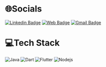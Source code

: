 # :globe_with_meridians:Socials
[![Linkedin Badge](https://img.shields.io/badge/-prashant4900-blue?style=social&logo=Linkedin&logoColor=blue&link=https://www.linkedin.com/in/prashant4900/)](https://www.linkedin.com/in/nitin-jha-98988b194/) [![Web Badge](http://img.shields.io/badge/-Resume-1ca0f1?style=social&logo=dropbox&logoColor=blue&link=https://drive.google.com/file/d/1f3rn5iwNIgeRPUctOtDDnkdnl8wmj8a1/view)](https://drive.google.com/file/d/1f3rn5iwNIgeRPUctOtDDnkdnl8wmj8a1/view) [![Gmail Badge](https://img.shields.io/badge/-Gmail-c14438?style=social&logo=Gmail&logoColor=red&link=mailto:prashantnigam490@gmail.com)](mailto:thenitikumarjha@gmail.com)


# :computer:Tech Stack
![Java](https://img.shields.io/badge/java-%23ED8B00.svg?style=for-the-badge&logo=java&logoColor=white)
![Dart](https://img.shields.io/badge/dart-%230175C2.svg?style=for-the-badge&logo=dart&logoColor=white)
![Flutter](https://img.shields.io/badge/Flutter-%2302569B.svg?style=for-the-badge&logo=Flutter&logoColor=white)
![Nodejs](https://images.g2crowd.com/uploads/product/image/large_detail/large_detail_f0b606abb6d19089febc9faeeba5bc05/nodejs-development-services.png)


<!-- ## :face_with_monocle: About -->
<!-- - :telescope: I’m currently working on Flutter SDK -->
<!-- - :seedling: I’m currently learning New Technology -->
<!-- - :speech_balloon: Ask me about Flutter or any tech related stuff -->

<!--
---


[![](https://visitcount.itsvg.in/api?id=Prashant4900&icon=5&color=11)](https://visitcount.itsvg.in) -->
